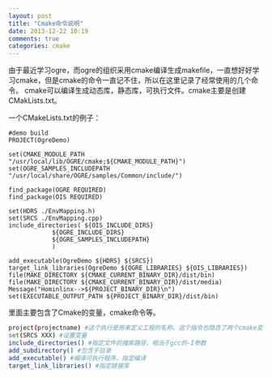```yaml
---
layout: post
title: "Cmake命令说明"
date: 2013-12-22 10:19
comments: true
categories: cmake
---
```


由于最近学习ogre，而ogre的组织采用cmake编译生成makefile，一直想好好学习cmake，但是cmake的命令一直记不住，所以在这里记录了经常使用的几个命令。
cmake可以编译生成动态库，静态库，可执行文件。cmake主要是创建CMakLists.txt。

一个CMakeLists.txt的例子：
```
#demo build
PROJECT(OgreDemo)

set(CMAKE_MODULE_PATH "/usr/local/lib/OGRE/cmake;${CMAKE_MODULE_PATH}")
set(OGRE_SAMPLES_INCLUDEPATH "/usr/local/share/OGRE/samples/Common/include/")

find_package(OGRE REQUIRED)
find_package(OIS REQUIRED)

set(HDRS ./EnvMapping.h)
set(SRCS ./EnvMapping.cpp)
include_directories( ${OIS_INCLUDE_DIRS}
            ${OGRE_INCLUDE_DIRS}
            ${OGRE_SAMPLES_INCLUDEPATH}
            )

add_executable(OgreDemo ${HDRS} ${SRCS})
target_link_libraries(OgreDemo ${OGRE_LIBRARIES} ${OIS_LIBRARIES})
file(MAKE_DIRECTORY ${CMAKE_CURRENT_BINARY_DIR}/dist/bin)
file(MAKE_DIRECTORY ${CMAKE_CURRENT_BINARY_DIR}/dist/media)
Message("Hominlinx-->${PROJECT_BINARY_DIR}\n")
set(EXECUTABLE_OUTPUT_PATH ${PROJECT_BINARY_DIR}/dist/bin)
``` 
里面主要包含了Cmake的变量，cmake命令等。
```bash
project(projectname) #这个执行是用来定义工程的名称。这个指令也隐含了两个cmake变量：<projectname>_binary_dir以及<projectname>_source_dir,这两个变量指的是当前工程的路径。
set(SRCS XXX) #设置变量
include_directories() #指定文件的搜索路径，相当于gcc的-I参数
add_subdirectory() #包含子目录
add_executable() #编译可执行程序，指定编译
target_link_libraries() #指定链接库
```
